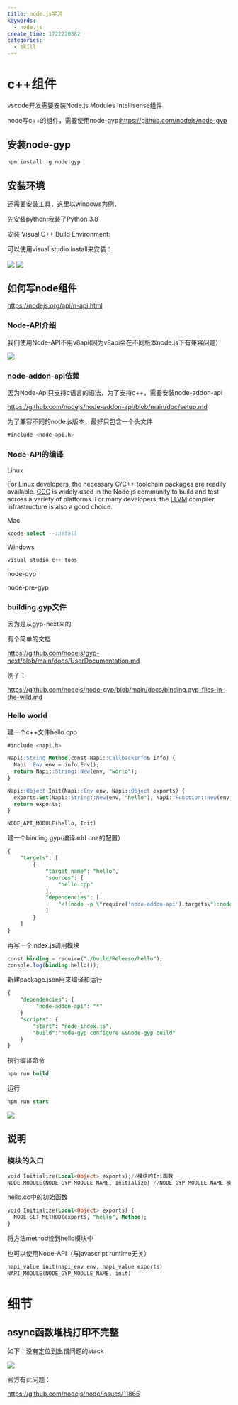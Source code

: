 ```yaml
---
title: node.js学习
keywords:
  - node.js
create_time: 1722220382
categories:
  - skill
---
```



# c++组件

vscode开发需要安装Node.js Modules Intellisense组件

node写c++的组件，需要使用node-gyp:https://github.com/nodejs/node-gyp

## 安装node-gyp

```sql
npm install -g node-gyp
```

## 安装环境

还需要安装工具，这里以windows为例，

先安装python:我装了Python 3.8

安装 Visual C++ Build Environment:

可以使用visual studio install来安装：

<img src="/assets/Bd2nb48r2opnRDx8LSecUf5knvh.png" src-width="894" class="markdown-img m-auto" src-height="315" align="center"/>

<img src="/assets/RXCEbhvjYogRcHxZIoacWGb4nmf.png" src-width="488" class="markdown-img m-auto" src-height="152" align="center"/>

## 如何写node组件

https://nodejs.org/api/n-api.html

### Node-API介绍

我们使用Node-API不用v8api(因为v8api会在不同版本node.js下有兼容问题）

<img src="/assets/AiS5b6v1koSf6ZxQGBpc0loBnHg.png" src-width="1261" class="markdown-img m-auto" src-height="79" align="center"/>

### node-addon-api依赖

因为Node-Api只支持c语言的语法，为了支持c++，需要安装node-addon-api

https://github.com/nodejs/node-addon-api/blob/main/doc/setup.md

为了兼容不同的node.js版本，最好只包含一个头文件

```sql
#include <node_api.h>
```

### Node-API的编译

Linux

For Linux developers, the necessary C/C++ toolchain packages are readily available. [GCC](https://gcc.gnu.org/) is widely used in the Node.js community to build and test across a variety of platforms. For many developers, the [LLVM](https://llvm.org/) compiler infrastructure is also a good choice.

Mac

```sql
xcode-select --install
```

Windows

```sql
visual studio c++ toos
```

node-gyp

node-pre-gyp

### building.gyp文件

因为是从gyp-next来的

有个简单的文档

https://github.com/nodejs/gyp-next/blob/main/docs/UserDocumentation.md

例子：

https://github.com/nodejs/node-gyp/blob/main/docs/binding.gyp-files-in-the-wild.md

### Hello world

建一个c++文件hello.cpp

```sql
#include <napi.h>

Napi::String Method(const Napi::CallbackInfo& info) {
  Napi::Env env = info.Env();
  return Napi::String::New(env, "world");
}

Napi::Object Init(Napi::Env env, Napi::Object exports) {
  exports.Set(Napi::String::New(env, "hello"), Napi::Function::New(env, Method));
  return exports;
}

NODE_API_MODULE(hello, Init)
```

建一个binding.gyp(编译add one的配置）

```sql
{
    "targets": [
        {
            "target_name": "hello",
            "sources": [
                "hello.cpp"
            ],
            "dependencies": [
                "<!(node -p \"require('node-addon-api').targets\"):node_addon_api"
            ]
        }
    ]
}
```

再写一个index.js调用模块

```sql
const binding = require("./build/Release/hello");
console.log(binding.hello());
```

新建package.json用来编译和运行

```sql
{
    "dependencies": {
         "node-addon-api": "*"
    }
    "scripts": {
        "start": "node index.js",
        "build":"node-gyp configure &&node-gyp build"
    }
}
```

执行编译命令

```sql
npm run build
```

运行

```sql
npm run start
```

<img src="/assets/XL9IbNFuZojqdIxgUGEcGFDNn9f.png" src-width="443" class="markdown-img m-auto" src-height="110" align="center"/>

## 说明

### 模块的入口

```sql
void Initialize(Local<Object> exports);//模块的Ini函数
NODE_MODULE(NODE_GYP_MODULE_NAME, Initialize) //NODE_GYP_MODULE_NAME 模块名，指定模块的初始函数
```

hello.cc中的初始函数

```sql
void Initialize(Local<Object> exports) {
  NODE_SET_METHOD(exports, "hello", Method);
}
```

将方法method设到hello模块中

也可以使用Node-API（与javascript runtime无关）

```sql
napi_value init(napi_env env, napi_value exports)
NAPI_MODULE(NODE_GYP_MODULE_NAME, init)
```

# 细节

## async函数堆栈打印不完整

如下：没有定位到出错问题的stack

<img src="/assets/H2RsbwRSmosnahx4pMYc3dpcn5B.png" src-width="683" class="markdown-img m-auto" src-height="222" align="center"/>

官方有此问题：

https://github.com/nodejs/node/issues/11865

